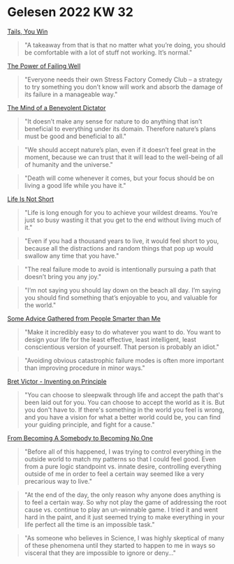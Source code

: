 # Gelesen 2022 KW 32

[Tails, You Win](https://www.collaborativefund.com/blog/tails-you-win/)

> "A takeaway from that is that no matter what you’re doing, you should be comfortable with a lot of stuff not working. It’s normal."

[The Power of Failing Well](https://www.collaborativefund.com/blog/the-power-of-failing-well/)

> "Everyone needs their own Stress Factory Comedy Club – a strategy to try something you don’t know will work and absorb the damage of its failure in a manageable way."

[The Mind of a Benevolent Dictator](https://dkb.show/post/marcus-aurelius)

> "It doesn’t make any sense for nature to do anything that isn’t beneficial to everything under its domain. Therefore nature’s plans must be good and beneficial to all."

> "We should accept nature’s plan, even if it doesn’t feel great in the moment, because we can trust that it will lead to the well-being of all of humanity and the universe."

> "Death will come whenever it comes, but your focus should be on living a good life while you have it."

[Life Is Not Short](https://dkb.show/post/life-is-not-short)

> "Life is long enough for you to achieve your wildest dreams. You’re just so busy wasting it that you get to the end without living much of it."

> "Even if you had a thousand years to live, it would feel short to you, because all the distractions and random things that pop up would swallow any time that you have."

> "The real failure mode to avoid is intentionally pursuing a path that doesn’t bring you any joy."

> "I’m not saying you should lay down on the beach all day. I’m saying you should find something that’s enjoyable to you, and valuable for the world."

[Some Advice Gathered from People Smarter than Me](https://sashachapin.substack.com/p/some-advice-gathered-from-people)

> "Make it incredibly easy to do whatever you want to do. You want to design your life for the least effective, least intelligent, least conscientious version of yourself. That person is probably an idiot."

> "Avoiding obvious catastrophic failure modes is often more important than improving procedure in minor ways."

[Bret Victor - Inventing on Principle](https://www.youtube.com/watch?v=PUv66718DII)

> "You can choose to sleepwalk through life and accept the path that's been laid out for you. You can choose to accept the world as it is. But you don't have to. If there's something in the world you feel is wrong, and you have a vision for what a better world could be, you can find your guiding principle, and fight for a cause."

[From Becoming A Somebody to Becoming No One](https://life-longlearner.com/from-becoming-a-somebody-to-becoming-a-nobody)

> "Before all of this happened, I was trying to control everything in the outside world to match my patterns so that I could feel good. Even from a pure logic standpoint vs. innate desire, controlling everything outside of me in order to feel a certain way seemed like a very precarious way to live."

> "At the end of the day, the only reason why anyone does anything is to feel a certain way. So why not play the game of addressing the root cause vs. continue to play an un-winnable game. I tried it and went hard in the paint, and it just seemed trying to make everything in your life perfect all the time is an impossible task."

> "As someone who believes in Science, I was highly skeptical of many of these phenomena until they started to happen to me in ways so visceral that they are impossible to ignore or deny…"